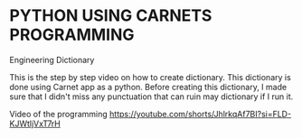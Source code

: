 # PYTHON USING CARNETS PROGRAMMING
Engineering Dictionary 

This is the step by step video on how to create dictionary. This dictionary is done using Carnet app as a python. Before creating this dictionary, I made sure that I didn't miss any punctuation that can ruin may dictionary if I run it. 

Video of the programming
https://youtube.com/shorts/JhlrkqAf7BI?si=FLD-KJWtljVxT7rH
